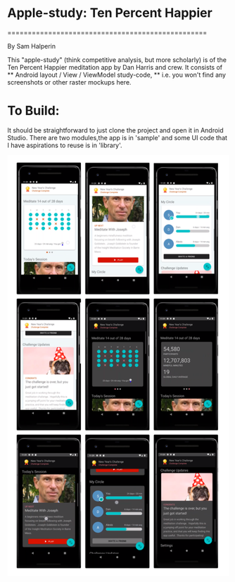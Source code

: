 
# Apple-study: Ten Percent Happier
=================================================

By Sam Halperin

This "apple-study" (think competitive analysis, but more scholarly) is of the Ten Percent Happier
meditation app by Dan Harris and crew.  It consists of ** Android layout / View / ViewModel study-code, ** i.e. you won't find any screenshots or other raster mockups here.

To Build:
=========
It should be straightforward to just clone the project and open it in Android Studio.  There are two modules,the app is in 'sample' and some UI code that I have aspirations to reuse is in 'library'.


![](art/screenshots_and_compositions/gallery.png)




